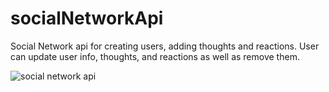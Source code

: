 # socialNetworkApi
Social Network api for creating users, adding thoughts and reactions. User can update user info, thoughts, and reactions as well as remove them.

![social network api](https://user-images.githubusercontent.com/92894996/150604465-516f1588-18a2-4ddc-b8e7-ac4597649bd8.JPG)
